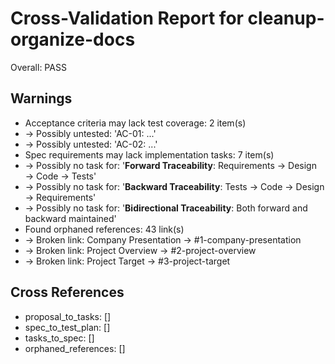 # Cross-Validation Report for cleanup-organize-docs

Overall: PASS


## Warnings

- Acceptance criteria may lack test coverage: 2 item(s)
-   → Possibly untested: 'AC-01: ...'
-   → Possibly untested: 'AC-02: ...'
- Spec requirements may lack implementation tasks: 7 item(s)
-   → Possibly no task for: '**Forward Traceability**: Requirements → Design → Code → Tests'
-   → Possibly no task for: '**Backward Traceability**: Tests → Code → Design → Requirements'
-   → Possibly no task for: '**Bidirectional Traceability**: Both forward and backward maintained'
- Found orphaned references: 43 link(s)
-   → Broken link: Company Presentation → #1-company-presentation
-   → Broken link: Project Overview → #2-project-overview
-   → Broken link: Project Target → #3-project-target

## Cross References

- proposal_to_tasks: []
- spec_to_test_plan: []
- tasks_to_spec: []
- orphaned_references: []
